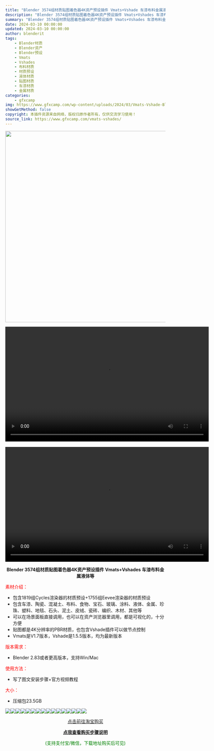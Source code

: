 ```yaml
---
title: "Blender 3574组材质贴图着色器4K资产预设插件 Vmats+Vshade 车漆布料金属液体等"
description: "Blender 3574组材质贴图着色器4K资产预设插件 Vmats+Vshades 车漆布料金属液体等 素材介绍： 包含1819组Cycles渲染器的材质预设+1755组Eevee渲染器的材质预设 ..."
summary: "Blender 3574组材质贴图着色器4K资产预设插件 Vmats+Vshades 车漆布料金属液体等 素材介绍： 包含1819组Cycles渲染器的材质预设+1755组Eevee渲染器的材质预设 ..."
date: 2024-03-10 00:00:00
updated: 2024-03-10 00:00:00
author: blenderit
tags: 
    - Blender材质
    - Blender资产
    - Blender预设
    - Vmats
    - Vshades
    - 布料材质
    - 材质预设
    - 液体材质
    - 贴图材质
    - 车漆材质
    - 金属材质
categories:
    - gfxcamp
img: https://www.gfxcamp.com/wp-content/uploads/2024/03/Vmats-Vshade-Blender.jpg
showGetMethod: false
copyright: 本插件资源来自网络，版权归原作者所有，仅供交流学习使用！
source_link: https://www.gfxcamp.com/vmats-vshades/
---
```

<div><p><img decoding="async" class="aligncenter size-full wp-image-118940" src="https://www.gfxcamp.com/wp-content/uploads/2024/03/Vmats-Vshade-Blender.jpg" data-src="https://www.gfxcamp.com/wp-content/uploads/2024/03/Vmats-Vshade-Blender.jpg" alt="" width="600" height="600" data-srcset="https://www.gfxcamp.com/wp-content/uploads/2024/03/Vmats-Vshade-Blender.jpg 600w, https://www.gfxcamp.com/wp-content/uploads/2024/03/Vmats-Vshade-Blender-150x150.jpg 150w, https://www.gfxcamp.com/wp-content/uploads/2024/03/Vmats-Vshade-Blender-80x80.jpg 80w, https://www.gfxcamp.com/wp-content/uploads/2024/03/Vmats-Vshade-Blender-320x320.jpg 320w" data-sizes="(max-width: 600px) 100vw, 600px"><br>
</p><center><div style="width: 640px;" class="wp-video"><!--[if lt IE 9]><script>document.createElement('video');</script><![endif]-->
<video class="wp-video-shortcode" id="video-118939-1" width="640" height="360" preload="true" controls="controls"><source type="video/mp4" src="http://cloud.video.taobao.com/play/u/null/p/1/e/6/t/1/453035491098.mp4?_=1"></source><a href="http://cloud.video.taobao.com/play/u/null/p/1/e/6/t/1/453035491098.mp4">http://cloud.video.taobao.com/play/u/null/p/1/e/6/t/1/453035491098.mp4</a></video></div></center><br><center><div style="width: 640px;" class="wp-video"><video class="wp-video-shortcode" id="video-118939-2" width="640" height="360" preload="true" controls="controls"><source type="video/mp4" src="http://cloud.video.taobao.com/play/u/null/p/1/e/6/t/1/452828898735.mp4?_=2"></source><a href="http://cloud.video.taobao.com/play/u/null/p/1/e/6/t/1/452828898735.mp4">http://cloud.video.taobao.com/play/u/null/p/1/e/6/t/1/452828898735.mp4</a></video></div></center><p style="text-align: center;"><strong>Blender 3574组材质贴图着色器4K资产预设插件 Vmats+Vshades 车漆布料金属液体等</strong></p><p><span style="color: #ff0000;" data-spm-anchor-id="pc_detail.27183998/evo365560b447259.202206.i0.16d77dd6Q5oHEV">素材介绍：</span></p><ul>
<li>包含1819组Cycles渲染器的材质预设+1755组Eevee渲染器的材质预设</li>
<li>包含车漆、陶瓷、混凝土、布料、食物、宝石、玻璃、涂料、液体、金属、珍珠、塑料、地毯、石头、泥土、皮绒、瓷砖、编织、木材、其他等</li>
<li>可以在场景面板直接调用，也可以在资产浏览器里调用，都是可视化的，十分方便</li>
<li>贴图都是4K分辨率的PBR材质，也包含Vshade插件可以做节点控制</li>
<li>Vmats是V1.7版本，Vshade是1.5.5版本，均为最新版本</li>
</ul><p><span style="color: #ff0000;">版本需求：</span></p><ul>
<li>Blender 2.83或者更高版本，支持Win/Mac</li>
</ul><p><span style="color: #ff0000;">使用方法：</span></p><ul>
<li>写了图文安装步骤+官方视频教程</li>
</ul><p><span style="color: #ff0000;">大小：</span></p><ul>
<li>压缩包23.5GB</li>
</ul><p><img decoding="async" class="lazyload aligncenter" src="https://img.alicdn.com/imgextra/i3/80049544/O1CN014ESDwR2KNCzBj73K3_!!80049544.jpg" data-src="https://img.alicdn.com/imgextra/i3/80049544/O1CN014ESDwR2KNCzBj73K3_!!80049544.jpg" align="absmiddle"><img decoding="async" class="lazyload aligncenter" src="https://img.alicdn.com/imgextra/i3/80049544/O1CN01t13vZE2KNCzAahEAh_!!80049544.gif" data-src="https://img.alicdn.com/imgextra/i3/80049544/O1CN01t13vZE2KNCzAahEAh_!!80049544.gif" align="absmiddle"><img decoding="async" class="lazyload aligncenter" src="https://img.alicdn.com/imgextra/i2/80049544/O1CN01nuqvxC2KNCzCOiMNu_!!80049544.gif" data-src="https://img.alicdn.com/imgextra/i2/80049544/O1CN01nuqvxC2KNCzCOiMNu_!!80049544.gif" align="absmiddle"><img decoding="async" class="lazyload aligncenter" src="https://img.alicdn.com/imgextra/i2/80049544/O1CN01VuDck42KNCz9WTY9Y_!!80049544.jpg" data-src="https://img.alicdn.com/imgextra/i2/80049544/O1CN01VuDck42KNCz9WTY9Y_!!80049544.jpg" align="absmiddle"><img decoding="async" class="lazyload aligncenter" src="https://img.alicdn.com/imgextra/i4/80049544/O1CN01scPb0Q2KNCz7RufBD_!!80049544.jpg" data-src="https://img.alicdn.com/imgextra/i4/80049544/O1CN01scPb0Q2KNCz7RufBD_!!80049544.jpg" align="absmiddle"><img decoding="async" class="lazyload aligncenter" src="https://img.alicdn.com/imgextra/i4/80049544/O1CN01IHUQBy2KNCz5Y3DSn_!!80049544.jpg" data-src="https://img.alicdn.com/imgextra/i4/80049544/O1CN01IHUQBy2KNCz5Y3DSn_!!80049544.jpg" align="absmiddle"><img decoding="async" class="lazyload aligncenter" src="https://img.alicdn.com/imgextra/i1/80049544/O1CN01FKjDLf2KNCz7K9Nz1_!!80049544.jpg" data-src="https://img.alicdn.com/imgextra/i1/80049544/O1CN01FKjDLf2KNCz7K9Nz1_!!80049544.jpg" align="absmiddle"><img decoding="async" class="lazyload aligncenter" src="https://img.alicdn.com/imgextra/i3/80049544/O1CN01misesr2KNCz49AgBv_!!80049544.jpg" data-src="https://img.alicdn.com/imgextra/i3/80049544/O1CN01misesr2KNCz49AgBv_!!80049544.jpg" align="absmiddle"><img decoding="async" class="lazyload aligncenter" src="https://img.alicdn.com/imgextra/i4/80049544/O1CN01wpaOJ02KNCz499L2S_!!80049544.jpg" data-src="https://img.alicdn.com/imgextra/i4/80049544/O1CN01wpaOJ02KNCz499L2S_!!80049544.jpg" align="absmiddle"><img decoding="async" class="lazyload aligncenter" src="https://img.alicdn.com/imgextra/i3/80049544/O1CN01diDNpe2KNCzAailvs_!!80049544.jpg" data-src="https://img.alicdn.com/imgextra/i3/80049544/O1CN01diDNpe2KNCzAailvs_!!80049544.jpg" align="absmiddle"><img decoding="async" class="lazyload aligncenter" src="https://img.alicdn.com/imgextra/i4/80049544/O1CN01Uqs0In2KNCz57lWXc_!!80049544.jpg" data-src="https://img.alicdn.com/imgextra/i4/80049544/O1CN01Uqs0In2KNCz57lWXc_!!80049544.jpg" align="absmiddle"><img decoding="async" class="lazyload aligncenter" src="https://img.alicdn.com/imgextra/i4/80049544/O1CN010dEYjg2KNCz9WUQLf_!!80049544.jpg" data-src="https://img.alicdn.com/imgextra/i4/80049544/O1CN010dEYjg2KNCz9WUQLf_!!80049544.jpg" align="absmiddle"><img decoding="async" class="lazyload aligncenter" src="https://img.alicdn.com/imgextra/i2/80049544/O1CN01SlXEX52KNCz89Kxir_!!80049544.jpg" data-src="https://img.alicdn.com/imgextra/i2/80049544/O1CN01SlXEX52KNCz89Kxir_!!80049544.jpg" align="absmiddle"><img decoding="async" class="lazyload aligncenter" src="https://img.alicdn.com/imgextra/i1/80049544/O1CN01u2jZyv2KNCz9jm69P_!!80049544.jpg" data-src="https://img.alicdn.com/imgextra/i1/80049544/O1CN01u2jZyv2KNCz9jm69P_!!80049544.jpg" align="absmiddle"><img decoding="async" class="lazyload aligncenter" src="https://img.alicdn.com/imgextra/i3/80049544/O1CN01hb0paq2KNCz7RwL8D_!!80049544.jpg" data-src="https://img.alicdn.com/imgextra/i3/80049544/O1CN01hb0paq2KNCz7RwL8D_!!80049544.jpg" align="absmiddle"><img decoding="async" class="lazyload aligncenter" src="https://img.alicdn.com/imgextra/i1/80049544/O1CN01jbXoxD2KNCz7K9vHK_!!80049544.jpg" data-src="https://img.alicdn.com/imgextra/i1/80049544/O1CN01jbXoxD2KNCz7K9vHK_!!80049544.jpg" align="absmiddle"></p><p style="text-align: center;"><a class="maxbutton-1 maxbutton maxbutton-taobao" target="_blank" rel="noopener" href="https://item.taobao.com/item.htm?id=772910218460"><span class="mb-text">点击前往淘宝购买</span></a></p><div style="text-align: center;"> <div id="wshop-async-8b96996b25983ceae33b84826fad55fa"><script type="text/javascript">if(jQuery){jQuery(function($){var data = {"action":"wshop_async_load","hook":"wshop_unpaid","atts":"{\"location\":\"https:\\\/\\\/www.gfxcamp.com\\\/vmats-vshades\\\/\",\"context\":\"2617c951f926805a8f858b4e28177174\",\"enable_guest\":0,\"post_id\":118939}","content":0,"wshop_async_load":"e15274f25f","notice_str":"1189718524","hash":"2594011aff24f00514e11bfe1b36d291"};$.ajax({url: 'https://www.gfxcamp.com/wp-admin/admin-ajax.php',type: 'post',timeout: 60 * 1000,async: true,cache: false,data: data,beforeSend:function(){var $handler =$('#wshop-async-8b96996b25983ceae33b84826fad55fa');if(typeof $handler.loading=='function'){$handler.loading();}}, dataType: 'json',success: function(m) {var $handler =$('#wshop-async-8b96996b25983ceae33b84826fad55fa');if(typeof $handler.loading=='function'){$handler.loading('hide');}if(m.errcode!=0){console.error(m.errmsg);return;}$handler.html(m.data);},error:function(e){var $handler =$('#wshop-async-8b96996b25983ceae33b84826fad55fa');if(typeof $handler.loading=='function'){$handler.loading('hide');}$handler.remove();console.error(e.responseText);}});});}</script></div></div><div style="text-align: center;">
 <div id="wshop-async-666f9a7841b6b8fe5e0d7307daefdc28"><script type="text/javascript">if(jQuery){jQuery(function($){var data = {"action":"wshop_async_load","hook":"wshop_paid","atts":"{\"location\":\"https:\\\/\\\/www.gfxcamp.com\\\/vmats-vshades\\\/\",\"context\":\"0df1893bb4c3faf93ffe8126def85eab\",\"enable_guest\":0,\"post_id\":118939}","content":1,"wshop_async_load":"e15274f25f","notice_str":"1947181825","hash":"d97768c29fd3a4dafecbd884ea47b1f0"};$.ajax({url: 'https://www.gfxcamp.com/wp-admin/admin-ajax.php',type: 'post',timeout: 60 * 1000,async: true,cache: false,data: data,beforeSend:function(){var $handler =$('#wshop-async-666f9a7841b6b8fe5e0d7307daefdc28');if(typeof $handler.loading=='function'){$handler.loading();}}, dataType: 'json',success: function(m) {var $handler =$('#wshop-async-666f9a7841b6b8fe5e0d7307daefdc28');if(typeof $handler.loading=='function'){$handler.loading('hide');}if(m.errcode!=0){console.error(m.errmsg);return;}$handler.html(m.data);},error:function(e){var $handler =$('#wshop-async-666f9a7841b6b8fe5e0d7307daefdc28');if(typeof $handler.loading=='function'){$handler.loading('hide');}$handler.remove();console.error(e.responseText);}});});}</script></div></div><p style="text-align: center;"><strong><a href="https://www.gfxcamp.com/how-to-download/" target="_blank" rel="noopener">点我查看购买步骤说明</a></strong></p><p style="text-align: center;"><span style="color: #008000;">(支持支付宝/微信，下载地址购买后可见)</span></p></div>